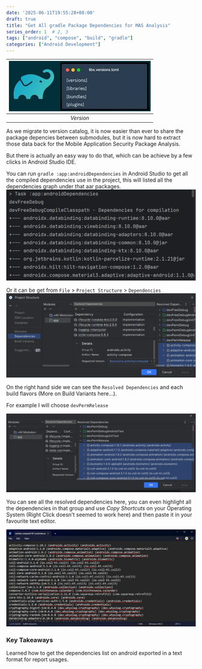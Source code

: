 ```yaml
---
date: '2025-06-11T19:55:28+08:00'
draft: true
title: "Get All gradle Package Dependencies for MAS Analysis"
series_order: 1  # 2, 3
tags: ["android", "compose", "build", "gradle"]
categories: ["Android Development"]
---
```



| ![space-1.jpg](gradle.png) |
| :------------------------: |
|     *Version*                |
As we migrate to version catalog, it is now easier than ever to share the package depencies between submodules, but it is now hard to extract those data back for the Mobile Application Security Package Analysis.

But there is actually an easy way to do that, which can be achieve by a few clicks in Android Studio IDE.

You can run `gradle :app:androidDependencies` in Android Studio to get all the compiled dependencies use in the project, this will listed all the dependencies graph under that aar packages.
![alt text](gradle_dep.png)

Or it can be get from `File` > `Project Structure` > `Dependencies` 
![alt text](project_structure.png)

On the right hand side we can see the `Resolved Dependencies` and each build flavors (More on Build Variants here...).

For example I will choose `devPermRelease`

![Right Tab Enlarged](image.png)

You can see all the resolved dependencies here, you can even highlight all the dependencies in that group and use *Copy Shortcuts* on your Operating System (Right Click doesn't seemed to work here) and then paste it in your favourite text editor.

![Copied Dependencies Example](image-1.png)


### Key Takeaways

Learned how to get the dependencies list on android exported in a text format for report usages.